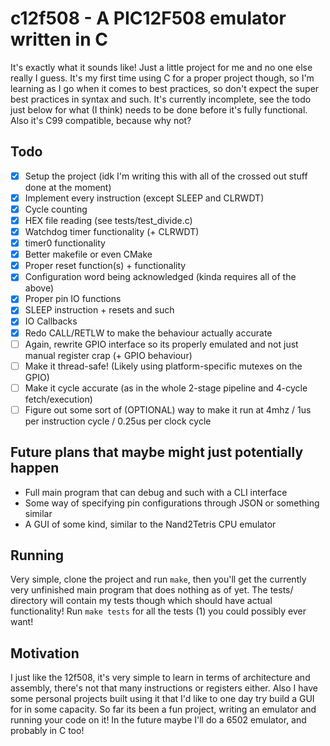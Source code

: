 # c12f508 - A PIC12F508 emulator written in C
It's exactly what it sounds like! Just a little project for me and no one else really I guess. It's my first time using C for a proper project though, 
so I'm learning as I go when it comes to best practices, so don't expect the super best practices in syntax and such. It's currently incomplete, 
see the todo just below for what (I think) needs to be done before it's fully functional. Also it's C99 compatible, because why not?

## Todo
- [X] Setup the project (idk I'm writing this with all of the crossed out stuff done at the moment)
- [X] Implement every instruction (except SLEEP and CLRWDT)
- [X] Cycle counting
- [X] HEX file reading (see tests/test_divide.c)
- [X] Watchdog timer functionality (+ CLRWDT)
- [X] timer0 functionality
- [X] Better makefile or even CMake
- [X] Proper reset function(s) + functionality
- [X] Configuration word being acknowledged (kinda requires all of the above)
- [X] Proper pin IO functions
- [X] SLEEP instruction + resets and such
- [X] IO Callbacks
- [X] Redo CALL/RETLW to make the behaviour actually accurate
- [ ] Again, rewrite GPIO interface so its properly emulated and not just manual register crap (+ GPIO behaviour)
- [ ] Make it thread-safe! (Likely using platform-specific mutexes on the GPIO)
- [ ] Make it cycle accurate (as in the whole 2-stage pipeline and 4-cycle fetch/execution)
- [ ] Figure out some sort of (OPTIONAL) way to make it run at 4mhz / 1us per instruction cycle / 0.25us per clock cycle

## Future plans that maybe might just potentially happen
- Full main program that can debug and such with a CLI interface
- Some way of specifying pin configurations through JSON or something similar
- A GUI of some kind, similar to the Nand2Tetris CPU emulator

## Running
Very simple, clone the project and run `make`, then you'll get the currently very unfinished main program that does nothing as of yet. 
The tests/ directory will contain my tests though which should have actual functionality! Run `make tests` for all the tests (1) you could possibly ever want!

## Motivation
I just like the 12f508, it's very simple to learn in terms of architecture and assembly, there's not that many instructions or registers either. 
Also I have some personal projects built using it that I'd like to one day try build a GUI for in some capacity. So far its been a fun project, writing an emulator
and running your code on it! In the future maybe I'll do a 6502 emulator, and probably in C too!
